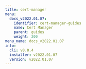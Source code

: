 ```yaml
---
title: cert-manager
menu:
  docs_v2022.01.07:
    identifier: cert-manager-guides
    name: Cert Manager
    parent: guides
    weight: 200
menu_name: docs_v2022.01.07
info:
  cli: v0.0.4
  installer: v2022.01.07
  version: v2022.01.07
---
```


